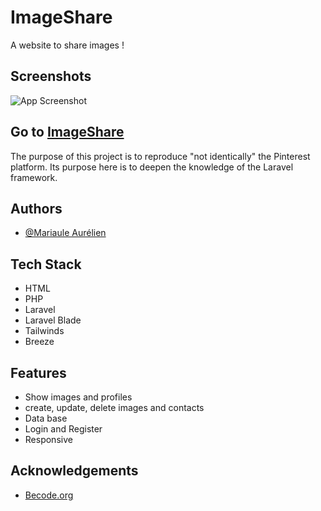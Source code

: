# ImageShare

A  website to share images !


## Screenshots

![App Screenshot](./screenshot.png)


## Go to [ImageShare]()


The purpose of this project is to reproduce "not identically" the Pinterest platform. Its purpose here is to deepen the knowledge of the Laravel framework.

## Authors
- [@Mariaule Aurélien](https://www.github.com/A-Mariaule)



## Tech Stack

- HTML
- PHP
- Laravel
- Laravel Blade
- Tailwinds
- Breeze



## Features

- Show images and profiles
- create, update, delete images and contacts
- Data base 
- Login and Register
- Responsive






## Acknowledgements

 - [Becode.org](https://github.com/becodeorg)



